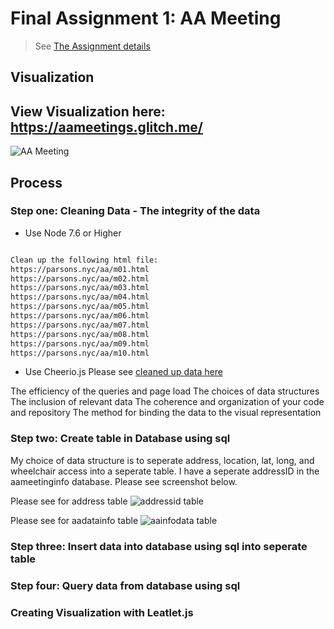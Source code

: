 # Final Assignment 1: AA Meeting #
> See [The Assignment details](https://github.com/visualizedata/data-structures/blob/master/assignments/weekly_assignment_01.md)

## Visualization ##
## View Visualization here: https://aameetings.glitch.me/ ##

![AA Meeting](https://cdn.glitch.com/61c10fc6-dfca-4d95-aa4b-d0b7b2d3880a%2FAA%20Meeting.png?1544912845010 "AA Meeting")

## Process ##
### Step one: Cleaning Data - The integrity of the data ###
* Use Node 7.6 or Higher 
```bash install node on my computer

Clean up the following html file: 
https://parsons.nyc/aa/m01.html  
https://parsons.nyc/aa/m02.html  
https://parsons.nyc/aa/m03.html  
https://parsons.nyc/aa/m04.html  
https://parsons.nyc/aa/m05.html  
https://parsons.nyc/aa/m06.html  
https://parsons.nyc/aa/m07.html  
https://parsons.nyc/aa/m08.html  
https://parsons.nyc/aa/m09.html  
https://parsons.nyc/aa/m10.html

```

* Use Cheerio.js
Please see [cleaned up data here](https://github.com/rachelsun59/data-structures/blob/master/Final-Assignment-1/data/meetings.json)

The efficiency of the queries and page load
The choices of data structures
The inclusion of relevant data
The coherence and organization of your code and repository
The method for binding the data to the visual representation

### Step two: Create table in Database using sql ###
My choice of data structure is to seperate address, location, lat, long, and wheelchair access into a seperate table. I have a seperate addressID in the aameetinginfo database. Please see screenshot below. 

Please see for address table ![addressid table](https://cdn.glitch.com/3697a4db-cb38-43eb-88d2-bd50f9c8efd4%2FScreen%20Shot%202018-12-16%20at%2020.56.25.png?1545011844836)

Please see for aadatainfo table  ![aainfodata table](https://cdn.glitch.com/3697a4db-cb38-43eb-88d2-bd50f9c8efd4%2FScreen%20Shot%202018-12-16%20at%2020.56.35.png?1545011841749)


### Step three: Insert data into database using sql into seperate table ###

### Step four: Query data from database using sql ###

### Creating Visualization with Leatlet.js ###









